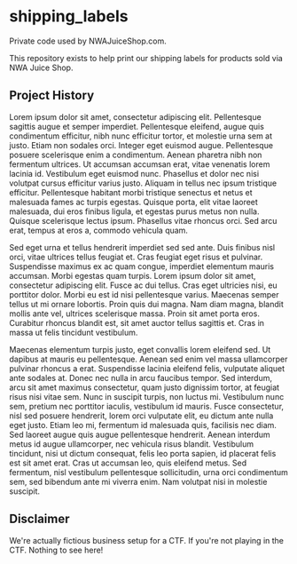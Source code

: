 # shipping_labels

Private code used by NWAJuiceShop.com.

This repository exists to help print our shipping labels for products sold via NWA Juice Shop.

## Project History
Lorem ipsum dolor sit amet, consectetur adipiscing elit. Pellentesque sagittis augue et semper imperdiet. Pellentesque eleifend, augue quis condimentum efficitur, nibh nunc efficitur tortor, et molestie urna sem at justo. Etiam non sodales orci. Integer eget euismod augue. Pellentesque posuere scelerisque enim a condimentum. Aenean pharetra nibh non fermentum ultrices. Ut accumsan accumsan erat, vitae venenatis lorem lacinia id. Vestibulum eget euismod nunc. Phasellus et dolor nec nisi volutpat cursus efficitur varius justo. Aliquam in tellus nec ipsum tristique efficitur. Pellentesque habitant morbi tristique senectus et netus et malesuada fames ac turpis egestas. Quisque porta, elit vitae laoreet malesuada, dui eros finibus ligula, et egestas purus metus non nulla. Quisque scelerisque lectus ipsum. Phasellus vitae rhoncus orci. Sed arcu erat, tempus at eros a, commodo vehicula quam.

Sed eget urna et tellus hendrerit imperdiet sed sed ante. Duis finibus nisl orci, vitae ultrices tellus feugiat et. Cras feugiat eget risus et pulvinar. Suspendisse maximus ex ac quam congue, imperdiet elementum mauris accumsan. Morbi egestas quam turpis. Lorem ipsum dolor sit amet, consectetur adipiscing elit. Fusce ac dui tellus. Cras eget ultricies nisi, eu porttitor dolor. Morbi eu est id nisi pellentesque varius. Maecenas semper tellus ut mi ornare lobortis. Proin quis dui magna. Nam diam magna, blandit mollis ante vel, ultrices scelerisque massa. Proin sit amet porta eros. Curabitur rhoncus blandit est, sit amet auctor tellus sagittis et. Cras in massa ut felis tincidunt vestibulum.

Maecenas elementum turpis justo, eget convallis lorem eleifend sed. Ut dapibus at mauris eu pellentesque. Aenean sed enim vel massa ullamcorper pulvinar rhoncus a erat. Suspendisse lacinia eleifend felis, vulputate aliquet ante sodales at. Donec nec nulla in arcu faucibus tempor. Sed interdum, arcu sit amet maximus consectetur, quam justo dignissim tortor, at feugiat risus nisi vitae sem. Nunc in suscipit turpis, non luctus mi. Vestibulum nunc sem, pretium nec porttitor iaculis, vestibulum id mauris. Fusce consectetur, nisl sed posuere hendrerit, lorem orci vulputate elit, eu dictum ante nulla eget justo. Etiam leo mi, fermentum id malesuada quis, facilisis nec diam. Sed laoreet augue quis augue pellentesque hendrerit. Aenean interdum metus id augue ullamcorper, nec vehicula risus blandit. Vestibulum tincidunt, nisi ut dictum consequat, felis leo porta sapien, id placerat felis est sit amet erat. Cras ut accumsan leo, quis eleifend metus. Sed fermentum, nisl vestibulum pellentesque sollicitudin, urna orci condimentum sem, sed bibendum ante mi viverra enim. Nam volutpat nisi in molestie suscipit.


## Disclaimer
We're actually fictious business setup for a CTF. If you're not playing in the CTF. Nothing to see here!
